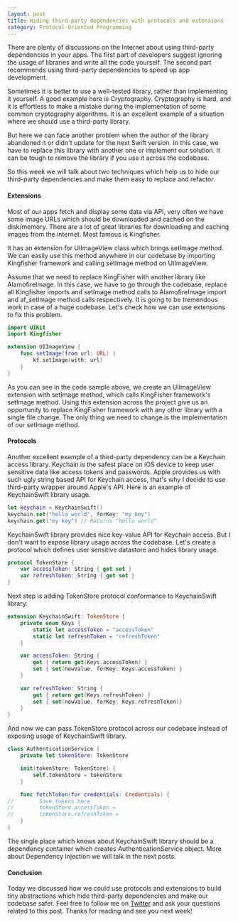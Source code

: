 ```yaml
---
layout: post
title: Hiding third-party dependencies with protocols and extensions
category: Protocol-Oriented Programming
---
```


There are plenty of discussions on the Internet about using third-party dependencies in your apps. The first part of developers suggest ignoring the usage of libraries and write all the code yourself. The second part recommends using third-party dependencies to speed up app development.

Sometimes it is better to use a well-tested library, rather than implementing it yourself. A good example here is Cryptography. Cryptography is hard, and it is effortless to make a mistake during the implementation of some common cryptography algorithms. It is an excellent example of a situation where we should use a third-party library.

But here we can face another problem when the author of the library abandoned it or didn't update for the next Swift version. In this case, we have to replace this library with another one or implement our solution. It can be tough to remove the library if you use it across the codebase.

So this week we will talk about two techniques which help us to hide our third-party dependencies and make them easy to replace and refactor.

#### Extensions
Most of our apps fetch and display some data via API, very often we have some image URLs which should be downloaded and cached on the disk/memory. There are a lot of great libraries for downloading and caching images from the internet. Most famous is Kingfisher. 

It has an extension for UIImageView class which brings setImage method. We can easily use this method anywhere in our codebase by importing Kingfisher framework and calling setImage method on UIImageView. 

Assume that we need to replace KingFisher with another library like AlamofireImage. In this case, we have to go through the codebase, replace all Kingfisher imports and setImage method calls to AlamofireImage import and af_setImage method calls respectively. It is going to be tremendous work in case of a huge codebase. Let's check how we can use extensions to fix this problem.

```swift
import UIKit
import Kingfisher

extension UIImageView {
    func setImage(from url: URL) {
        kf.setImage(with: url)
    }
}
```

As you can see in the code sample above, we create an UIImageView extension with setImage method, which calls KingFisher framework's setImage method. Using this extension across the project give us an opportunity to replace KingFisher framework with any other library with a single file change. The only thing we need to change is the implementation of our setImage method.

#### Protocols
Another excellent example of a third-party dependency can be a Keychain access library. Keychain is the safest place on iOS device to keep user sensitive data like access tokens and passwords. Apple provides us with such ugly string based API for Keychain access, that's why I decide to use third-party wrapper around Apple's API. Here is an example of KeychainSwift library usage.

```swift
let keychain = KeychainSwift()
keychain.set("hello world", forKey: "my key")
keychain.get("my key") // Returns "hello world"
```

KeychainSwift library provides nice key-value API for Keychain access. But I don't want to expose library usage across the codebase. Let's create a protocol which defines user sensitive datastore and hides library usage.

```swift
protocol TokenStore {
    var accessToken: String { get set }
    var refreshToken: String { get set }
}
```

Next step is adding TokenStore protocol conformance to KeychainSwift library.
```swift
extension KeychainSwift: TokenStore {
    private enum Keys {
        static let accessToken = "accessToken"
        static let refreshToken = "refreshToken"
    }

    var accessToken: String {
        get { return get(Keys.accessToken) }
        set { set(newValue, forKey: Keys.accessToken) }
    }

    var refreshToken: String {
        get { return get(Keys.refreshToken) }
        set { set(newValue, forKey: Keys.refreshToken)}
    }
}
```

And now we can pass TokenStore protocol across our codebase instead of exposing usage of KeychainSwift library.

```swift
class AuthenticationService {
    private let tokenStore: TokenStore

    init(tokenStore: TokenStore) {
        self.tokenStore = tokenStore
    }

    func fetchToken(for credentials: Credentials) {
//        Save tokens here
//        tokenStore.accessToken =
//        tokenStore.refreshToken =
    }
}
```

The single place which knows about KeychainSwift library should be a dependency container which creates AuthenticationService object. More about Dependency Injection we will talk in the next posts.

#### Conclusion
Today we discussed how we could use protocols and extensions to build tiny abstractions which hide third-party dependencies and make our codebase safer. Feel free to follow me on [Twitter](https://twitter.com/mecid) and ask your questions related to this post. Thanks for reading and see you next week!